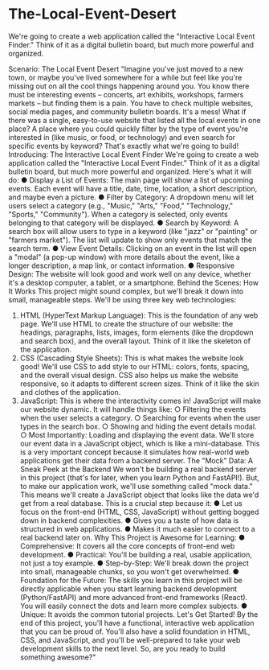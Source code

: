 # The-Local-Event-Desert
We're going to create a web application called the "Interactive Local Event Finder." Think of it as  a digital bulletin board, but much more powerful and organized.


Scenario: The Local Event Desert 
"Imagine you've just moved to a new town, or maybe you've lived somewhere for a while but 
feel like you're missing out on all the cool things happening around you. You know there must be 
interesting events – concerts, art exhibits, workshops, farmers markets – but finding them is a 
pain. You have to check multiple websites, social media pages, and community bulletin boards. 
It's a mess! 
What if there was a single, easy-to-use website that listed all the local events in one place? A 
place where you could quickly filter by the type of event you're interested in (like music, or food, 
or technology) and even search for specific events by keyword? That's exactly what we're going 
to build! 
Introducing: The Interactive Local Event Finder 
We're going to create a web application called the "Interactive Local Event Finder." Think of it as 
a digital bulletin board, but much more powerful and organized. Here's what it will do: 
● Display a List of Events: The main page will show a list of upcoming events. Each event 
will have a title, date, time, location, a short description, and maybe even a picture. 
● Filter by Category: A dropdown menu will let users select a category (e.g., "Music," "Arts," 
"Food," "Technology," "Sports," "Community"). When a category is selected, only events 
belonging to that category will be displayed. 
● Search by Keyword: A search box will allow users to type in a keyword (like "jazz" or 
"painting" or "farmers market"). The list will update to show only events that match the 
search term. 
● View Event Details: Clicking on an event in the list will open a "modal" (a pop-up window) 
with more details about the event, like a longer description, a map link, or contact 
information. 
● Responsive Design: The website will look good and work well on any device, whether it's a 
desktop computer, a tablet, or a smartphone. 
Behind the Scenes: How It Works 
This project might sound complex, but we'll break it down into small, manageable steps. We'll be 
using three key web technologies: 
1. HTML (HyperText Markup Language): This is the foundation of any web page. We'll use 
HTML to create the structure of our website: the headings, paragraphs, lists, images, form 
elements (like the dropdown and search box), and the overall layout. Think of it like the 
skeleton of the application. 
2. CSS (Cascading Style Sheets): This is what makes the website look good! We'll use CSS 
to add style to our HTML: colors, fonts, spacing, and the overall visual design. CSS also 
helps us make the website responsive, so it adapts to different screen sizes. Think of it like 
the skin and clothes of the application. 
3. JavaScript: This is where the interactivity comes in! JavaScript will make our website 
dynamic. It will handle things like: 
○ Filtering the events when the user selects a category. 
○ Searching for events when the user types in the search box. 
○ Showing and hiding the event details modal. 
○ Most Importantly: Loading and displaying the event data. We'll store our event data in a 
JavaScript object, which is like a mini-database. This is a very important concept 
because it simulates how real-world web applications get their data from a backend 
server. 
The "Mock" Data: A Sneak Peek at the Backend 
We won't be building a real backend server in this project (that's for later, when you learn Python 
and FastAPI!). But, to make our application work, we'll use something called "mock data." This 
means we'll create a JavaScript object that looks like the data we'd get from a real database. 
This is a crucial step because it: 
● Let us focus on the front-end (HTML, CSS, JavaScript) without getting bogged down in 
backend complexities. 
● Gives you a taste of how data is structured in web applications. 
● Makes it much easier to connect to a real backend later on. 
Why This Project is Awesome for Learning: 
● Comprehensive: It covers all the core concepts of front-end web development. 
● Practical: You'll be building a real, usable application, not just a toy example. 
● Step-by-Step: We'll break down the project into small, manageable chunks, so you won't 
get overwhelmed. 
● Foundation for the Future: The skills you learn in this project will be directly applicable 
when you start learning backend development (Python/FastAPI) and more advanced 
front-end frameworks (React). You will easily connect the dots and learn more complex 
subjects. 
● Unique: It avoids the common tutorial projects. 
Let's Get Started! 
By the end of this project, you'll have a functional, interactive web application that you can be 
proud of. You'll also have a solid foundation in HTML, CSS, and JavaScript, and you'll be 
well-prepared to take your web development skills to the next level. So, are you ready to build 
something awesome?" 
